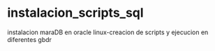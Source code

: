# instalacion_scripts_sql
instalacion maraDB en oracle linux-creacion de scripts y ejecucion en diferentes gbdr
